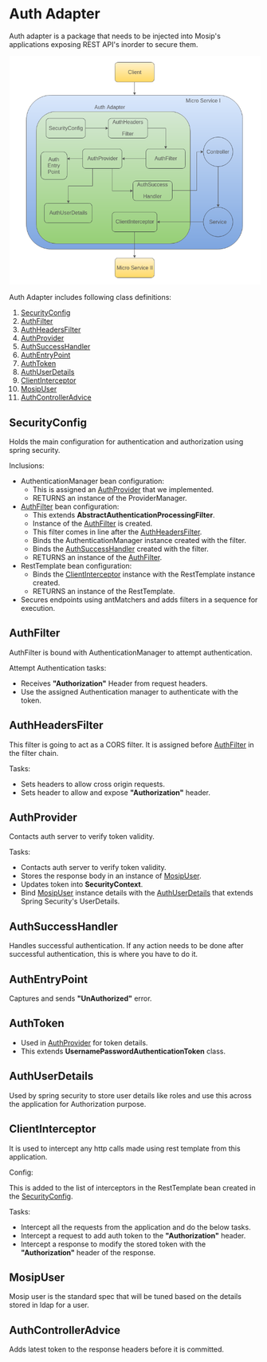 # Auth Adapter

Auth adapter is a package that needs to be injected into Mosip's applications exposing REST API's inorder to secure them.

![Auth Adapter Flow](../../.gitbook/assets/auth_adapter_flow.png)

Auth Adapter includes following class definitions:

1. [SecurityConfig](auth-adapter.md#SecurityConfig)
2. [AuthFilter](auth-adapter.md#AuthFilter)
3. [AuthHeadersFilter](auth-adapter.md#AuthHeadersFilter)
4. [AuthProvider](auth-adapter.md#AuthProvider)
5. [AuthSuccessHandler](auth-adapter.md#AuthSuccessHandler)
6. [AuthEntryPoint](auth-adapter.md#AuthEntryPoint)
7. [AuthToken](auth-adapter.md#AuthToken)
8. [AuthUserDetails](auth-adapter.md#AuthUserDetails)
9. [ClientInterceptor](auth-adapter.md#ClientInterceptor)
10. [MosipUser](auth-adapter.md#MosipUser)
11. [AuthControllerAdvice](auth-adapter.md#AuthControllerAdvice)

## SecurityConfig

Holds the main configuration for authentication and authorization using spring security.

Inclusions:

* AuthenticationManager bean configuration:
  * This is assigned an [AuthProvider](auth-adapter.md#AuthProvider) that we implemented.
  * RETURNS an instance of the ProviderManager.
* [AuthFilter](auth-adapter.md#AuthFilter) bean configuration:
  * This extends **AbstractAuthenticationProcessingFilter**.
  * Instance of the [AuthFilter](auth-adapter.md#AuthFilter) is created.
  * This filter comes in line after the [AuthHeadersFilter](auth-adapter.md#AuthHeadersFilter).
  * Binds the AuthenticationManager instance created with the filter.
  * Binds the [AuthSuccessHandler](auth-adapter.md#AuthSuccessHandler) created with the filter.
  * RETURNS an instance of the [AuthFilter](auth-adapter.md#AuthFilter).
* RestTemplate bean configuration:
  * Binds the [ClientInterceptor](auth-adapter.md#ClientInterceptor) instance with the RestTemplate instance created.
  * RETURNS an instance of the RestTemplate.
* Secures endpoints using antMatchers and adds filters in a sequence for execution.

## AuthFilter

AuthFilter is bound with AuthenticationManager to attempt authentication.

Attempt Authentication tasks:

* Receives **"Authorization"** Header from request headers.
* Use the assigned Authentication manager to authenticate with the token.

## AuthHeadersFilter

This filter is going to act as a CORS filter. It is assigned before [AuthFilter](auth-adapter.md#AuthFilter) in the filter chain.

Tasks:

* Sets headers to allow cross origin requests.
* Sets header to allow and expose **"Authorization"** header.

## AuthProvider

Contacts auth server to verify token validity.

Tasks:

* Contacts auth server to verify token validity.
* Stores the response body in an instance of [MosipUser](auth-adapter.md#MosipUser).
* Updates token into **SecurityContext**.
* Bind [MosipUser](auth-adapter.md#MosipUser) instance details with the [AuthUserDetails](auth-adapter.md#AuthUserDetails) that extends Spring Security's UserDetails.

## AuthSuccessHandler

Handles successful authentication. If any action needs to be done after successful authentication, this is where you have to do it.

## AuthEntryPoint

Captures and sends **"UnAuthorized"** error.

## AuthToken

* Used in [AuthProvider](auth-adapter.md#AuthProvider) for token details.
* This extends **UsernamePasswordAuthenticationToken** class.

## AuthUserDetails

Used by spring security to store user details like roles and use this across the application for Authorization purpose.

## ClientInterceptor

It is used to intercept any http calls made using rest template from this application.

Config:

This is added to the list of interceptors in the RestTemplate bean created in the [SecurityConfig](auth-adapter.md#SecurityConfig).

Tasks:

* Intercept all the requests from the application and do the below tasks.
* Intercept a request to add auth token to the **"Authorization"** header.
* Intercept a response to modify the stored token with the **"Authorization"** header of the response.

## MosipUser

Mosip user is the standard spec that will be tuned based on the details stored in ldap for a user.

## AuthControllerAdvice

Adds latest token to the response headers before it is committed.

